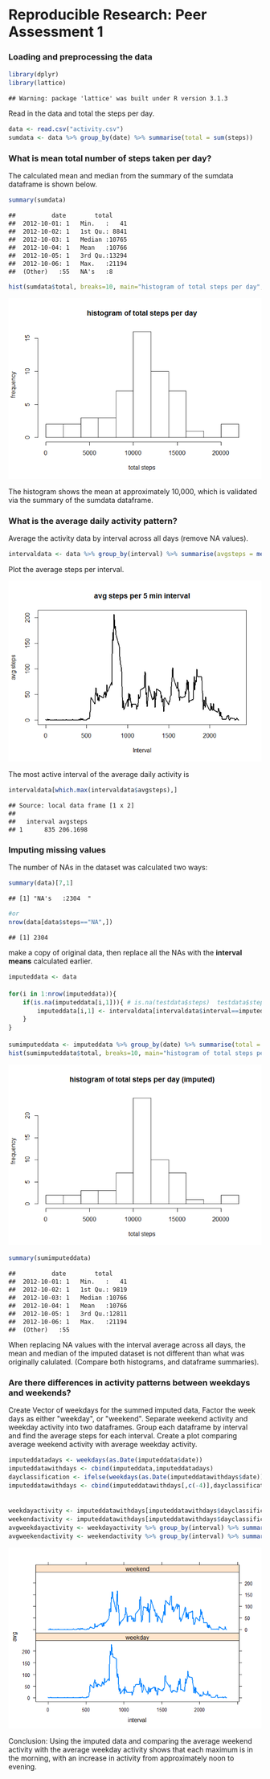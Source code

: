 # Reproducible Research: Peer Assessment 1


### Loading and preprocessing the data

```r
library(dplyr)
library(lattice)
```

```
## Warning: package 'lattice' was built under R version 3.1.3
```
Read in the data and total the steps per day.

```r
data <- read.csv("activity.csv")
sumdata <- data %>% group_by(date) %>% summarise(total = sum(steps))
```


### What is mean total number of steps taken per day?
The calculated mean and median from the summary of the sumdata dataframe is shown below.

```r
summary(sumdata)
```

```
##          date        total      
##  2012-10-01: 1   Min.   :   41  
##  2012-10-02: 1   1st Qu.: 8841  
##  2012-10-03: 1   Median :10765  
##  2012-10-04: 1   Mean   :10766  
##  2012-10-05: 1   3rd Qu.:13294  
##  2012-10-06: 1   Max.   :21194  
##  (Other)   :55   NA's   :8
```

```r
hist(sumdata$total, breaks=10, main="histogram of total steps per day", xlab="total steps", ylab="frequency")
```

![](PA1_template_files/figure-html/unnamed-chunk-3-1.png) 

The histogram shows the mean at approximately 10,000, which is validated via the summary of the sumdata dataframe.

### What is the average daily activity pattern?
Average the activity data by interval across all days (remove NA values).

```r
intervaldata <- data %>% group_by(interval) %>% summarise(avgsteps = mean(steps, na.rm = TRUE))
```

Plot the average steps per interval.

![](PA1_template_files/figure-html/unnamed-chunk-5-1.png) 

The most active interval of the average daily activity is

```r
intervaldata[which.max(intervaldata$avgsteps),]
```

```
## Source: local data frame [1 x 2]
## 
##   interval avgsteps
## 1      835 206.1698
```

### Imputing missing values
The number of NAs in the dataset was calculated two ways:

```r
summary(data)[7,1] 
```

```
## [1] "NA's   :2304  "
```

```r
#or
nrow(data[data$steps=="NA",])
```

```
## [1] 2304
```

make a copy of original data, then replace all the NAs with the <b>interval means</b> calculated earlier.


```r
imputeddata <- data

for(i in 1:nrow(imputeddata)){
    if(is.na(imputeddata[i,1])){ # is.na(testdata$steps)  testdata$steps=="NA"
        imputeddata[i,1] <- intervaldata[intervaldata$interval==imputeddata[i,3],2]
    } 
}

sumimputeddata <- imputeddata %>% group_by(date) %>% summarise(total = sum(steps))
hist(sumimputeddata$total, breaks=10, main="histogram of total steps per day (imputed)", xlab="total steps", ylab="frequency")
```

![](PA1_template_files/figure-html/unnamed-chunk-8-1.png) 

```r
summary(sumimputeddata)
```

```
##          date        total      
##  2012-10-01: 1   Min.   :   41  
##  2012-10-02: 1   1st Qu.: 9819  
##  2012-10-03: 1   Median :10766  
##  2012-10-04: 1   Mean   :10766  
##  2012-10-05: 1   3rd Qu.:12811  
##  2012-10-06: 1   Max.   :21194  
##  (Other)   :55
```
When replacing NA values with the interval average across all days, the mean and median of the imputed dataset is not different than what was originally calulated. (Compare both histograms, and dataframe summaries).

### Are there differences in activity patterns between weekdays and weekends?
Create Vector of weekdays for the summed imputed data, Factor the week days as either "weekday", or "weekend". Separate weekend activity and weekday activity into two dataframes.  Group each dataframe by interval and find the average steps for each interval.  Create a plot comparing average weekend activity with average weekday activity.


```r
imputeddatadays <- weekdays(as.Date(imputeddata$date))
imputeddatawithdays <- cbind(imputeddata,imputeddatadays)
dayclassification <- ifelse(weekdays(as.Date(imputeddatawithdays$date)) %in% c('Saturday','Sunday'), "weekend", "weekday")
imputeddatawithdays <- cbind(imputeddatawithdays[,c(-4)],dayclassification)


weekdayactivity <- imputeddatawithdays[imputeddatawithdays$dayclassification == "weekday",]
weekendactivity <- imputeddatawithdays[imputeddatawithdays$dayclassification == "weekend",]
avgweekdayactivity <- weekdayactivity %>% group_by(interval) %>% summarise(avg=mean(steps))
avgweekendactivity <- weekendactivity %>% group_by(interval) %>% summarise(avg=mean(steps))
```

![](PA1_template_files/figure-html/unnamed-chunk-10-1.png) 

Conclusion:  Using the imputed data and comparing the average weekend activity with the average weekday activity shows that each maximum is in the morning, with an increase in activity from approximately noon to evening.
